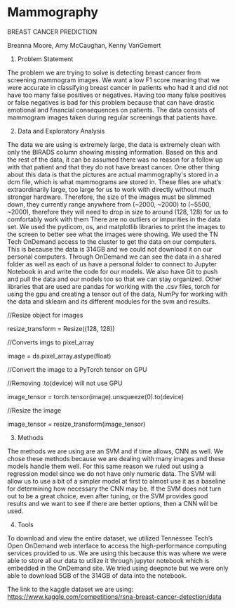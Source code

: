 # Mammography

BREAST CANCER PREDICTION  

  

Breanna Moore, Amy McCaughan, Kenny VanGemert  

  
1. Problem Statement  

The problem we are trying to solve is detecting breast cancer from screening mammogram images. We want a low F1 score meaning that we were accurate in classifying breast cancer in patients who had it and did not have too many false positives or negatives. Having too many false positives or false negatives is bad for this problem because that can have drastic emotional and financial consequences on patients. The data consists of mammogram images taken during regular screenings that patients have.   

2. Data and Exploratory Analysis  

The data we are using is extremely large, the data is extremely clean with only the BIRADS column showing missing information. Based on this and the rest of the data, it can be assumed there was no reason for a follow up with that patient and that they do not have breast cancer. One other thing about this data is that the pictures are actual mammography's stored in a dcm file, which is what mammograms are stored in. These files are what’s extraordinarily large, too large for us to work with directly without much stronger hardware. Therefore, the size of the images must be slimmed down, they currently range anywhere from (~2000, ~2000) to (~5500, ~2000), therefore they will need to drop in size to around (128, 128) for us to comfortably work with them There are no outliers or impurities in the data set. We used the pydicom, os, and matplotlib libraries to print the images to the screen to better see what the images were showing. We used the TN Tech OnDemand access to the cluster to get the data on our computers. This is because the data is 314GB and we could not download it on our personal computers. Through OnDemand we can see the data in a shared folder as well as each of us have a personal folder to connect to Jupyter Notebook in and write the code for our models. We also have Git to push and pull the data and our models too so that we can stay organized. Other libraries that are used are pandas for working with the .csv files, torch for using the gpu and creating a tensor out of the data, NumPy for working with the data and sklearn and its different modules for the svm and results. 

//Resize object for images 

resize_transform = Resize((128, 128))  

//Converts imgs to pixel_array 

image = ds.pixel_array.astype(float) 
                     
//Convert the image to a PyTorch tensor on GPU 

//Removing .to(device) will not use GPU 

image_tensor = torch.tensor(image).unsqueeze(0).to(device) 
                     
//Resize the image 

image_tensor = resize_transform(image_tensor) 

3. Methods  

The methods we are using are an SVM and if time allows, CNN as well. We chose these methods because we are dealing with many images and these models handle them well. For this same reason we ruled out using a regression model since we do not have only numeric data. The SVM will allow us to use a bit of a simpler model at first to almost use it as a baseline for determining how necessary the CNN may be. If the SVM does not turn out to be a great choice, even after tuning, or the SVM provides good results and we want to see if there are better options, then a CNN will be used.  

4. Tools  

To download and view the entire dataset, we utilized Tennessee Tech’s Open OnDemand web interface to access the high-performance computing services provided to us. We are using this because this was where we were able to store all our data to utilize it through jupyter notebook which is embedded in the OnDemand site. We tried using deepnote but we were only able to download 5GB of the 314GB of data into the notebook.

The link to the kaggle dataset we are using: 
https://www.kaggle.com/competitions/rsna-breast-cancer-detection/data
